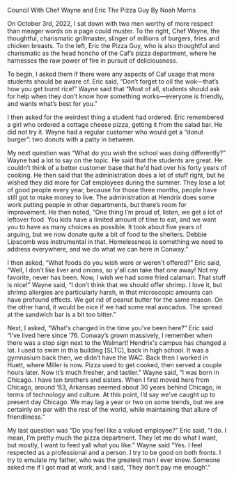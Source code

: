 Council With Chef Wayne and Eric The Pizza Guy
By Noah Morris 

On October 3rd, 2022, I sat down with two men worthy of more respect than meager words on a page could muster. To the right, Chef Wayne, the thoughtful, charismatic grillmaster, slinger of millions of burgers, fries and chicken breasts. To the left, Eric the Pizza Guy, who is also thoughtful and charismatic as the head honcho of the Caf’s pizza department, where he harnesses the raw power of fire in pursuit of deliciousness.

To begin, I asked them if there were any aspects of Caf usage that more students should be aware of. Eric said, “Don’t forget to oil the wok—that’s how you get burnt rice!” Wayne said that “Most of all, students should ask for help when they don’t know how something works—everyone is friendly, and wants what’s best for you.”

I then asked for the weirdest thing a student had ordered. Eric remembered a girl who ordered a cottage cheese pizza, getting it from the salad bar. He did not try it. Wayne had a regular customer who would get a “donut burger”: two donuts with a patty in between.

My next question was “What do you wish the school was doing differently?” Wayne had a lot to say on the topic. He said that the students are great. He couldn’t think of a better customer base that he'd had over his forty years of cooking. He then said that the administration does a lot of stuff right, but he wished they did more for Caf employees during the summer. They lose a lot of good people every year, because for those three months, people have still got to make money to live. The administration at Hendrix does some work putting people in other departments, but there’s room for improvement. He then noted, “One thing I’m proud of, listen, we get a lot of leftover food. You kids have a limited amount of time to eat, and we want you to have as many choices as possible. It took about five years of arguing, but we now donate quite a bit of food to the shelters. Debbie Lipscomb was instrumental in that. Homelessness is something we need to address everywhere, and we do what we can here in Conway.” 

I then asked, “What foods do you wish were or weren't offered?” Eric said, “Well, I don’t like liver and onions, so y'all can take that one away! Not my favorite, never has been. Now, I wish we had some fried calamari. That stuff is nice!” Wayne said, “I don’t think that we should offer shrimp. I love it, but shrimp allergies are particularly harsh, in that microscopic amounts can have profound effects. We got rid of peanut butter for the same reason. On the other hand, it would be nice if we had some real avocados. The spread at the sandwich bar is a bit too bitter.”

Next, I asked, “What's changed in the time you've been here?” Eric said “I’ve lived here since ‘76. Conway’s grown massively, I remember when there was a stop sign next to the Walmart! Hendrix's campus has changed a lot. I used to swim in this building [SLTC], back in high school. It was a gymnasium back then, we didn’t have the WAC. Back then I worked in Huett, where Miller is now. Pizza used to get cooked, then served a couple hours later. Now it’s much fresher, and tastier.” Wayne said, “I was born in Chicago. I have ten brothers and sisters. When I first moved here from Chicago, around ‘83, Arkansas seemed about 30 years behind Chicago, in terms of technology and culture. At this point, I’d say we’ve caught up to present day Chicago. We may lag a year or two on some trends, but we are certainly on par with the rest of the world, while maintaining that allure of friendliness.”

My last question was “Do you feel like a valued employee?” Eric said, “I do. I mean, I’m pretty much the pizza department. They let me do what I want, but mostly, I want to feed yall what you like.” Wayne said “Yes. I feel respected as a professional and a person. I try to be good on both fronts. I try to emulate my father, who was the greatest man I ever knew. Someone asked me if I got mad at work, and I said, ‘They don’t pay me enough’.”
